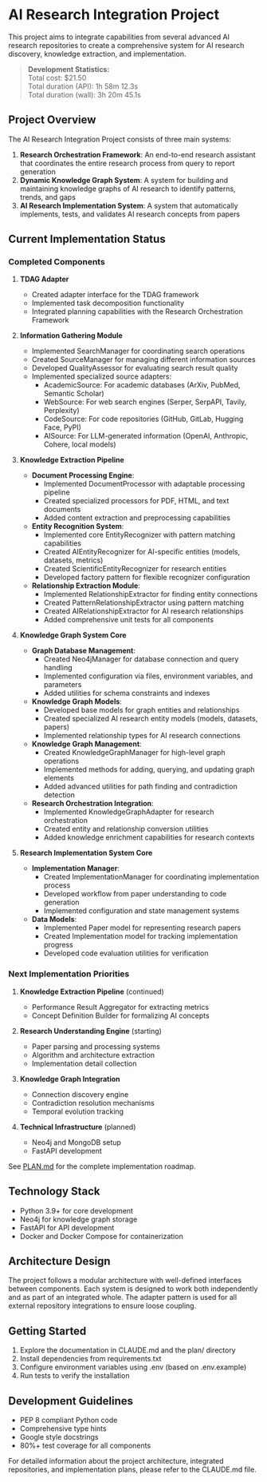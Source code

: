 # AI Research Integration Project

This project aims to integrate capabilities from several advanced AI research repositories to create a comprehensive system for AI research discovery, knowledge extraction, and implementation.

> **Development Statistics:**  
> Total cost: $21.50  
> Total duration (API): 1h 58m 12.3s  
> Total duration (wall): 3h 20m 45.1s  

## Project Overview

The AI Research Integration Project consists of three main systems:

1. **Research Orchestration Framework**: An end-to-end research assistant that coordinates the entire research process from query to report generation
2. **Dynamic Knowledge Graph System**: A system for building and maintaining knowledge graphs of AI research to identify patterns, trends, and gaps
3. **AI Research Implementation System**: A system that automatically implements, tests, and validates AI research concepts from papers

## Current Implementation Status

### Completed Components

1. **TDAG Adapter**
   - Created adapter interface for the TDAG framework
   - Implemented task decomposition functionality
   - Integrated planning capabilities with the Research Orchestration Framework

2. **Information Gathering Module**
   - Implemented SearchManager for coordinating search operations
   - Created SourceManager for managing different information sources
   - Developed QualityAssessor for evaluating search result quality
   - Implemented specialized source adapters:
     - AcademicSource: For academic databases (ArXiv, PubMed, Semantic Scholar)
     - WebSource: For web search engines (Serper, SerpAPI, Tavily, Perplexity)
     - CodeSource: For code repositories (GitHub, GitLab, Hugging Face, PyPI)
     - AISource: For LLM-generated information (OpenAI, Anthropic, Cohere, local models)

3. **Knowledge Extraction Pipeline**
   - **Document Processing Engine**:
     - Implemented DocumentProcessor with adaptable processing pipeline
     - Created specialized processors for PDF, HTML, and text documents
     - Added content extraction and preprocessing capabilities
   - **Entity Recognition System**:
     - Implemented core EntityRecognizer with pattern matching capabilities
     - Created AIEntityRecognizer for AI-specific entities (models, datasets, metrics)
     - Created ScientificEntityRecognizer for research entities
     - Developed factory pattern for flexible recognizer configuration
   - **Relationship Extraction Module**:
     - Implemented RelationshipExtractor for finding entity connections
     - Created PatternRelationshipExtractor using pattern matching
     - Created AIRelationshipExtractor for AI research relationships
     - Added comprehensive unit tests for all components

4. **Knowledge Graph System Core**
   - **Graph Database Management**:
     - Created Neo4jManager for database connection and query handling
     - Implemented configuration via files, environment variables, and parameters
     - Added utilities for schema constraints and indexes
   - **Knowledge Graph Models**:
     - Developed base models for graph entities and relationships
     - Created specialized AI research entity models (models, datasets, papers)
     - Implemented relationship types for AI research connections
   - **Knowledge Graph Management**:
     - Created KnowledgeGraphManager for high-level graph operations
     - Implemented methods for adding, querying, and updating graph elements
     - Added advanced utilities for path finding and contradiction detection
   - **Research Orchestration Integration**:
     - Implemented KnowledgeGraphAdapter for research orchestration
     - Created entity and relationship conversion utilities
     - Added knowledge enrichment capabilities for research contexts

5. **Research Implementation System Core**
   - **Implementation Manager**:
     - Created ImplementationManager for coordinating implementation process
     - Developed workflow from paper understanding to code generation
     - Implemented configuration and state management systems
   - **Data Models**:
     - Implemented Paper model for representing research papers
     - Created Implementation model for tracking implementation progress
     - Developed code evaluation utilities for verification

### Next Implementation Priorities

1. **Knowledge Extraction Pipeline** (continued)
   - Performance Result Aggregator for extracting metrics
   - Concept Definition Builder for formalizing AI concepts
   
2. **Research Understanding Engine** (starting)
   - Paper parsing and processing systems
   - Algorithm and architecture extraction
   - Implementation detail collection
   
3. **Knowledge Graph Integration**
   - Connection discovery engine
   - Contradiction resolution mechanisms
   - Temporal evolution tracking

4. **Technical Infrastructure** (planned)
   - Neo4j and MongoDB setup
   - FastAPI development

See [PLAN.md](./PLAN.md) for the complete implementation roadmap.

## Technology Stack

- Python 3.9+ for core development
- Neo4j for knowledge graph storage
- FastAPI for API development
- Docker and Docker Compose for containerization

## Architecture Design

The project follows a modular architecture with well-defined interfaces between components. Each system is designed to work both independently and as part of an integrated whole. The adapter pattern is used for all external repository integrations to ensure loose coupling.

## Getting Started

1. Explore the documentation in CLAUDE.md and the plan/ directory
2. Install dependencies from requirements.txt
3. Configure environment variables using .env (based on .env.example)
4. Run tests to verify the installation

## Development Guidelines

- PEP 8 compliant Python code
- Comprehensive type hints
- Google style docstrings
- 80%+ test coverage for all components

For detailed information about the project architecture, integrated repositories, and implementation plans, please refer to the CLAUDE.md file.
